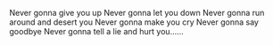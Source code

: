 Never gonna give you up
Never gonna let you down
Never gonna run around and desert you
Never gonna make you cry
Never gonna say goodbye
Never gonna tell a lie and hurt you......
<!---
kamunism/kamunism is a ✨ special ✨ repository because its `README.md` (this file) appears on your GitHub profile.
You can click the Preview link to take a look at your changes.
--->
